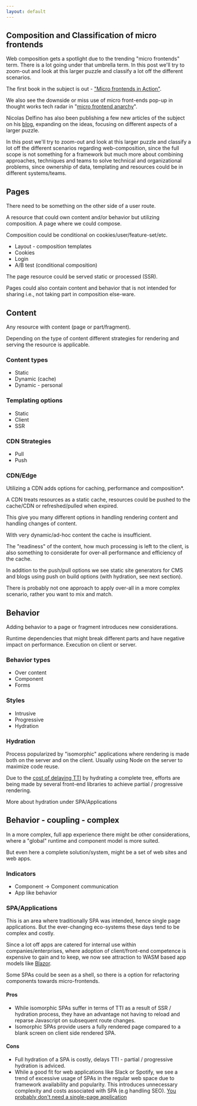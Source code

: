 ```yaml
---
layout: default
---
```


## Composition and Classification of micro frontends

Web composition gets a spotlight due to the  trending "micro frontends" term. There is a lot going under that umbrella term.
In this post we'll try to zoom-out and look at this larger puzzle and classify a lot off the different scenarios.

The first book in the subject is out - ["Micro frontends in Action"](https://g.co/kgs/fr9Fck).

We also see the downside or miss use of micro front-ends pop-up in thought works tech radar in "[micro frontend anarchy](https://www.thoughtworks.com/radar/techniques?blipid=202010014#.X5m65fNXGvU.link.)".

Nicolas Delfino has also been publishing a few new articles of the subject on his [blog](https://www.nicolasdelfino.com/blog), expanding on the ideas, focusing on different aspects of a larger puzzle.

In this post we'll try to zoom-out and look at this larger puzzle and classify a lot off the different scenarios regarding web-composition, since the full scope is not something for a framework but much more about combining approaches, techniques and teams to solve technical and organizational problems, since ownership of data, templating and resources could be in different systems/teams.

## Pages
There need to be something on the other side of a user route.

A resource that could own content and/or behavior but utilizing composition. A page where we could compose.

Composition could be conditional on cookies/user/feature-set/etc.

- Layout - composition templates
- Cookies
- Login
- A/B test (conditional composition)

The page resource could be served static or processed (SSR).

Pages could also contain content and behavior that is not intended for sharing i.e., not taking part in composition else-ware.

## Content
Any resource with content (page or part/fragment).

Depending on the type of content different strategies for rendering and serving the resource is applicable.

### Content types
- Static
- Dynamic (cache)
- Dynamic - personal

### Templating options
- Static
- Client
- SSR

### CDN Strategies
- Pull
- Push

### CDN/Edge
Utilizing a CDN adds options for caching, performance and composition*.

A CDN treats resources as a static cache, resources could be pushed to the cache/CDN or refreshed/pulled when expired.

This give you many different options in handling rendering content and handling changes of content.

With very dynamic/ad-hoc content the cache is insufficient.

The "readiness" of the content, how much processing is left to the client, is also something to considerate for over-all performance and efficiency of the cache.

In addition to the push/pull options we see static site generators for CMS and blogs using push on build options (with hydration, see next section).

There is probably not one approach to apply over-all in a more complex scenario, rather you want to mix and match.

## Behavior
Adding behavior to a page or fragment introduces new considerations.

Runtime dependencies that might break different parts and have negative impact on performance. Execution on client or server.

### Behavior types
- Over content
- Component
- Forms

### Styles
- Intrusive
- Progressive
- Hydration

### Hydration
Process popularized by "isomorphic" applications where rendering is made both on the server and on the client. Usually using Node on the server to maximize code reuse.

Due to the [cost of delaying TTI](https://addyosmani.com/blog/rehydration/) by hydrating a complete tree, efforts are being made by several front-end libraries to achieve partial / progressive rendering.

More about hydration under SPA/Applications

## Behavior - coupling - complex
In a more complex, full app experience there might be other considerations, where a "global" runtime and component model is more suited.

But even here a complete solution/system, might be a set of web sites and web apps.

### Indicators
- Component -> Component communication
- App like behavior

### SPA/Applications
This is an area where traditionally SPA was intended, hence single page applications. But the ever-changing eco-systems these days tend to be complex and costly.

Since a lot off apps are catered for internal use within companies/enterprises, where adoption of client/front-end competence is expensive to gain and to keep, we now see attraction to WASM based app models like [Blazor](https://www.thoughtworks.com/radar/languages-and-frameworks?blipid=202010022#.X5nEBnNIvTk.link.).

Some SPAs could be seen as a shell, so there is a option for refactoring components towards micro-frontends.

#### Pros 
* While isomorphic SPAs suffer in terms of TTI as a result of SSR / hydration process, they have an advantage not having to reload and reparse Javascript on subsequent route changes.
* Isomorphic SPAs provide users a fully rendered page compared to a blank screen on client side rendered SPA.

#### Cons
* Full hydration of a SPA is costly, delays TTI - partial / progressive hydration is adviced.
* While a good fit for web applications like Slack or Spotify, we see a trend of excessive usage of SPAs in the regular web space due to framework availability and popularity. This introduces unnecessary complexity and costs associated with SPA (e.g handling SEO). [You probably don't need a single-page application](https://plausible.io/blog/you-probably-dont-need-a-single-page-app)
